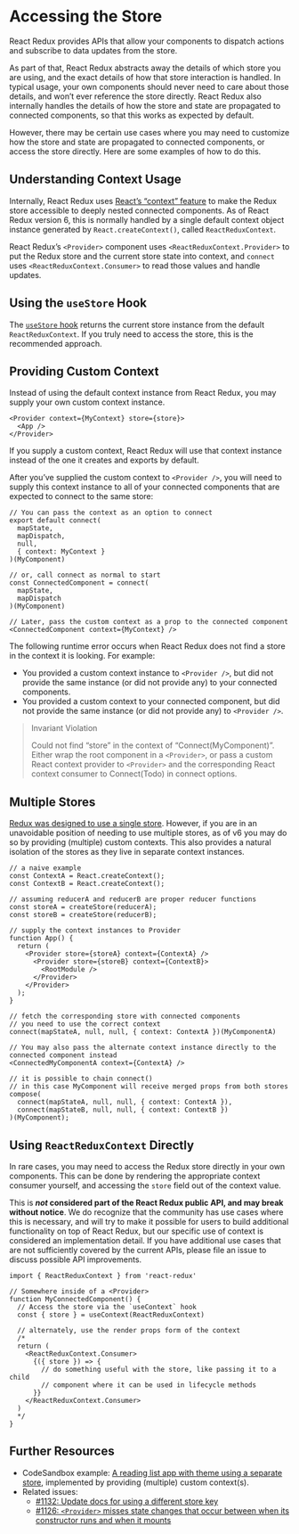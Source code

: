 

# Accessing the Store

React Redux provides APIs that allow your components to dispatch actions and subscribe to data updates from the store.

As part of that, React Redux abstracts away the details of which store you are using, and the exact details of how that store interaction is handled. In typical usage, your own components should never need to care about those details, and won’t ever reference the store directly. React Redux also internally handles the details of how the store and state are propagated to connected components, so that this works as expected by default.

However, there may be certain use cases where you may need to customize how the store and state are propagated to connected components, or access the store directly. Here are some examples of how to do this.

## Understanding Context Usage

Internally, React Redux uses [React’s “context” feature](https://reactjs.org/docs/context.html) to make the Redux store accessible to deeply nested connected components. As of React Redux version 6, this is normally handled by a single default context object instance generated by `React.createContext()`, called `ReactReduxContext`.

React Redux’s `<Provider>` component uses `<ReactReduxContext.Provider>` to put the Redux store and the current store state into context, and `connect` uses `<ReactReduxContext.Consumer>` to read those values and handle updates.

## Using the `useStore` Hook

The [`useStore` hook](../api/hooks.md#useStore) returns the current store instance from the default `ReactReduxContext`. If you truly need to access the store, this is the recommended approach.

## Providing Custom Context

Instead of using the default context instance from React Redux, you may supply your own custom context instance.

    <Provider context={MyContext} store={store}>
      <App />
    </Provider>

If you supply a custom context, React Redux will use that context instance instead of the one it creates and exports by default.

After you’ve supplied the custom context to `<Provider />`, you will need to supply this context instance to all of your connected components that are expected to connect to the same store:

    // You can pass the context as an option to connect
    export default connect(
      mapState,
      mapDispatch,
      null,
      { context: MyContext }
    )(MyComponent)

    // or, call connect as normal to start
    const ConnectedComponent = connect(
      mapState,
      mapDispatch
    )(MyComponent)

    // Later, pass the custom context as a prop to the connected component
    <ConnectedComponent context={MyContext} />

The following runtime error occurs when React Redux does not find a store in the context it is looking. For example:

- You provided a custom context instance to `<Provider />`, but did not provide the same instance (or did not provide any) to your connected components.
- You provided a custom context to your connected component, but did not provide the same instance (or did not provide any) to `<Provider />`.

> Invariant Violation
>
> Could not find “store” in the context of “Connect(MyComponent)”. Either wrap the root component in a `<Provider>`, or pass a custom React context provider to `<Provider>` and the corresponding React context consumer to Connect(Todo) in connect options.

## Multiple Stores

[Redux was designed to use a single store](https://redux.js.org/api/store#a-note-for-flux-users). However, if you are in an unavoidable position of needing to use multiple stores, as of v6 you may do so by providing (multiple) custom contexts. This also provides a natural isolation of the stores as they live in separate context instances.

    // a naive example
    const ContextA = React.createContext();
    const ContextB = React.createContext();

    // assuming reducerA and reducerB are proper reducer functions
    const storeA = createStore(reducerA);
    const storeB = createStore(reducerB);

    // supply the context instances to Provider
    function App() {
      return (
        <Provider store={storeA} context={ContextA} />
          <Provider store={storeB} context={ContextB}>
            <RootModule />
          </Provider>
        </Provider>
      );
    }

    // fetch the corresponding store with connected components
    // you need to use the correct context
    connect(mapStateA, null, null, { context: ContextA })(MyComponentA)

    // You may also pass the alternate context instance directly to the connected component instead
    <ConnectedMyComponentA context={ContextA} />

    // it is possible to chain connect()
    // in this case MyComponent will receive merged props from both stores
    compose(
      connect(mapStateA, null, null, { context: ContextA }),
      connect(mapStateB, null, null, { context: ContextB })
    )(MyComponent);

## Using `ReactReduxContext` Directly

In rare cases, you may need to access the Redux store directly in your own components. This can be done by rendering the appropriate context consumer yourself, and accessing the `store` field out of the context value.

This is **_not_ considered part of the React Redux public API, and may break without notice**. We do recognize that the community has use cases where this is necessary, and will try to make it possible for users to build additional functionality on top of React Redux, but our specific use of context is considered an implementation detail. If you have additional use cases that are not sufficiently covered by the current APIs, please file an issue to discuss possible API improvements.

    import { ReactReduxContext } from 'react-redux'

    // Somewhere inside of a <Provider>
    function MyConnectedComponent() {
      // Access the store via the `useContext` hook
      const { store } = useContext(ReactReduxContext)

      // alternately, use the render props form of the context
      /*
      return (
        <ReactReduxContext.Consumer>
          {({ store }) => {
            // do something useful with the store, like passing it to a child
            // component where it can be used in lifecycle methods
          }}
        </ReactReduxContext.Consumer>
      )
      */
    }

## Further Resources

- CodeSandbox example: [A reading list app with theme using a separate store](https://codesandbox.io/s/92pm9n2kl4), implemented by providing (multiple) custom context(s).
- Related issues:
  - [\#1132: Update docs for using a different store key](https://github.com/reduxjs/react-redux/issues/1132)
  - [\#1126: `<Provider>` misses state changes that occur between when its constructor runs and when it mounts](https://github.com/reduxjs/react-redux/issues/1126)

